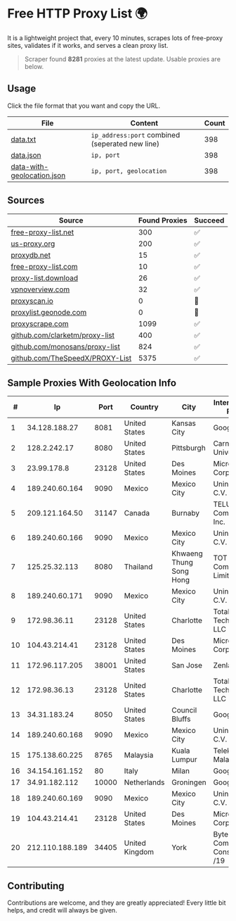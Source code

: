 
# Free HTTP Proxy List 🌍

It is a lightweight project that, every 10 minutes, scrapes lots of free-proxy sites, validates if it works, and serves a clean proxy list.


> Scraper found **8281** proxies at the latest update. Usable proxies are below.

## Usage

Click the file format that you want and copy the URL.


|File|Content|Count|
|----|-------|-----|
|[data.txt](https://raw.githubusercontent.com/themiralay/Proxy-List-World/master/data.txt)|`ip_address:port` combined (seperated new line)|398|
|[data.json](https://raw.githubusercontent.com/themiralay/Proxy-List-World/master/data.json)|`ip, port`|398|
|[data-with-geolocation.json](https://raw.githubusercontent.com/themiralay/Proxy-List-World/master/data-with-geolocation.json)|`ip, port, geolocation`|398|

## Sources

|Source|Found Proxies|Succeed|
|------|-------------|-------|
|[free-proxy-list.net](https://free-proxy-list.net)|300|✅|
|[us-proxy.org](https://www.us-proxy.org)|200|✅|
|[proxydb.net](http://proxydb.net)|15|✅|
|[free-proxy-list.com](https://free-proxy-list.com/?page=&port=&type%5B%5D=http&type%5B%5D=https&up_time=0&search=Search)|10|✅|
|[proxy-list.download](https://www.proxy-list.download/HTTP)|26|✅|
|[vpnoverview.com](https://vpnoverview.com/privacy/anonymous-browsing/free-proxy-servers)|32|✅|
|[proxyscan.io](https://www.proxyscan.io)|0|🚫|
|[proxylist.geonode.com](https://proxylist.geonode.com/api/proxy-list?limit=300&page=1&sort_by=lastChecked&sort_type=desc&protocols=http,https)|0|🚫|
|[proxyscrape.com](https://api.proxyscrape.com/v2/?request=displayproxies&protocol=http&timeout=10000&country=all&ssl=all&anonymity=all)|1099|✅|
|[github.com/clarketm/proxy-list](https://raw.githubusercontent.com/clarketm/proxy-list/master/proxy-list-raw.txt)|400|✅|
|[github.com/monosans/proxy-list](https://raw.githubusercontent.com/monosans/proxy-list/main/proxies/http.txt)|824|✅|
|[github.com/TheSpeedX/PROXY-List](https://raw.githubusercontent.com/TheSpeedX/PROXY-List/master/http.txt)|5375|✅|


## Sample Proxies With Geolocation Info

|#|Ip|Port|Country|City|Internet Service Provider|
|-|--|----|-------|----|-------------------------|
|1|34.128.188.27|8081|United States|Kansas City|Google LLC|
|2|128.2.242.17|8080|United States|Pittsburgh|Carnegie Mellon University|
|3|23.99.178.8|23128|United States|Des Moines|Microsoft Corporation|
|4|189.240.60.164|9090|Mexico|Mexico City|Uninet S.A. de C.V.|
|5|209.121.164.50|31147|Canada|Burnaby|TELUS Communications Inc.|
|6|189.240.60.166|9090|Mexico|Mexico City|Uninet S.A. de C.V.|
|7|125.25.32.113|8080|Thailand|Khwaeng Thung Song Hong|TOT Public Company Limited|
|8|189.240.60.171|9090|Mexico|Mexico City|Uninet S.A. de C.V.|
|9|172.98.36.11|23128|United States|Charlotte|Total Uptime Technologies, LLC|
|10|104.43.214.41|23128|United States|Des Moines|Microsoft Corporation|
|11|172.96.117.205|38001|United States|San Jose|Zenlayer Inc|
|12|172.98.36.13|23128|United States|Charlotte|Total Uptime Technologies, LLC|
|13|34.31.183.24|8050|United States|Council Bluffs|Google LLC|
|14|189.240.60.168|9090|Mexico|Mexico City|Uninet S.A. de C.V.|
|15|175.138.60.225|8765|Malaysia|Kuala Lumpur|Telekom Malaysia Berhad|
|16|34.154.161.152|80|Italy|Milan|Google LLC|
|17|34.91.182.112|10000|Netherlands|Groningen|Google LLC|
|18|189.240.60.169|9090|Mexico|Mexico City|Uninet S.A. de C.V.|
|19|104.43.214.41|23128|United States|Des Moines|Microsoft Corporation|
|20|212.110.188.189|34405|United Kingdom|York|Bytemark Computer Consulting Ltd /19|



## Contributing

Contributions are welcome, and they are greatly appreciated! Every
little bit helps, and credit will always be given.


